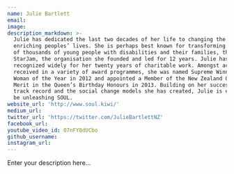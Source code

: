 ```yaml
---
name: Julie Bartlett
email:
image:
description_markdown: >-
  Julie has dedicated the last two decades of her life to changing the world and
  enriching peoples’ lives. She is perhaps best known for transforming the lives
  of thousands of young people with disabilities and their families, through
  StarJam, the organisation she founded and led for 12 years. Julie has been
  recognized widely for her twenty years of charitable work. Amongst accolades
  received in a variety of award programmes, she was named Supreme Winner, NEXT
  Woman of the Year in 2012 and appointed a Member of the New Zealand Order of
  Merit in the Queen’s Birthday Honours in 2013. Building on her successful
  track record and the social change models she has created, Julie is excited to
  be unleashing SOUL.
website_url: 'http://www.soul.kiwi/'
medium_url:
twitter_url: 'https://twitter.com/JulieBartlettNZ'
facebook_url:
youtube_video_id: 07nFY8dUCbo
github_username:
instagram_url:
---
```


Enter your description here...
